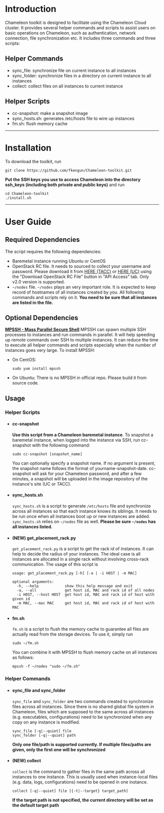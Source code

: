 # Introduction
Chameleon toolkit is designed to facilitate using the Chameleon Cloud cluster. It provides several helper commands and scripts to assist users on basic operations on Chameleon, such as authentication, network connection, file synchronization etc. It includes three commands and three scripts:
## Helper Commands
* sync_file: synchronize file on current instance to all instances
* sync_folder: synchronize files in a directory on current instance to all instances
* collect: collect files on all instances to current instance
## Helper Scripts
* cc-snapshot: make a snapshot image
* sync_hosts.sh: generates /etc/hosts file to wire up instances
* fm.sh: flush memory cache
---

# Installation
To download the toolkit, run
```
git clone https://github.com/fkengun/Chameleon-toolkit.git
```
**Put the SSH keys you use to access Chameleon into the directory ssh_keys (including both private and public keys)** and run
```
cd Chameleon-toolkit
./install.sh
```

---
# User Guide
## Required Dependencies
The script requires the following dependencies:
* Baremetal instance running Ubuntu or CentOS
* OpenStack RC file. It needs to sourced to collect your username and password. Please download it from [HERE (TACC)](https://chi.tacc.chameleoncloud.org/dashboard/project/api_access/) or [HERE (UC)](https://chi.uc.chameleoncloud.org/dashboard/project/api_access/) using the "Download OpenStack RC File" button in "API Access" tab. Only v2.0 version is supported.
* `~/nodes` file. `~/nodes` plays an very important role. It is expected to keep record of hostnames of all instances created by you. All following commands and scripts rely on it. **You need to be sure that all instances are listed in the file.**
## Optional Dependencies
**[MPSSH - Mass Parallel Secure Shell](https://github.com/ndenev/mpssh)**
MPSSH can spawn multiple SSH processes to instances and run commands in parallel. It will help speeding up remote commands over SSH to multiple instances. It can reduce the time to execute all helper commands and scripts especially when the number of instances goes very large. To install MPSSH:
* On CentOS:
    ```
    sudo yum install mpssh
    ```
* On Ubuntu:
    There is no MPSSH in official repo. Please build it from source code.

## Usage
### Helper Scripts
* #### cc-snapshot
    **Use this script from a Chameleon baremetal instance**. To snapshot a baremetal instance, when logged into the instance via SSH, run cc-snapshot with the following command:
    ```
    sudo cc-snapshot [snapshot_name]
    ```
    You can optionally specify a snapshot name. If no argument is present, the snapshot name follows the format of yourname-snapshot-date.
    cc-snapshot will ask for your Chameleon password, and after a few minutes, a snapshot will be uploaded in the image repository of the instance's site (UC or TACC).
* #### sync_hosts.sh
    `sync_hosts.sh` is a script to generate `/etc/hosts` file and synchronize across all instances so that each instance knows its siblings. It needs to be run once when all instances boot up or new instances are added. `sync_hosts.sh` relies on `~/nodes` file as well. **Please be sure `~/nodes` has all instances listed.**
* #### (NEW) get_placement_rack.py
    `get_placement_rack.py` is a script to get the rack id of instances. It can help to decide the radius of your instances. The ideal case is all instances are allocated in a single rack without involving cross-rack communication. The usage of this script is
    ```
    usage: get_placement_rack.py [-h] [-a | -i HOST | -m MAC]

    optional arguments:
      -h, --help            show this help message and exit
      -a, --all             get host id, MAC and rack id of all nodes
      -i HOST, --host HOST  get host id, MAC and rack id of host with given id
      -m MAC, --mac MAC     get host id, MAC and rack id of host with MAC
    ```

* #### fm.sh
    `fm.sh` is a script to flush the memory cache to guarantee all files are actually read from the storage devices. To use it, simply run
    ```
    sudo ~/fm.sh
    ```
    You can combine it with MPSSH to flush memory cache on all instances as follows:
    ```
    mpssh -f ~/nodes "sudo ~/fm.sh"
    ```
### Helper Commands
* #### sync_file and sync_folder
    `sync_file` and `sync_folder` are two commands created to synchronize files across all instances. Since there is no shared global file system in Chameleon, files which are supposed to the same across all instances (e.g. executables, configurations) need to be synchronized when any copy on any instance is modified.
    ```
    sync_file [-q|--quiet] file
    sync_folder [-q|--quiet] path
    ```
    **Only one file/path is supported currently. If multiple files/paths are given, only the first one will be synchronized**
* #### (NEW) collect
    `collect` is the command to gather files in the same path across all instances to one instance. This is usually used when instance-local files (e.g. data, logs, configurations) need to be opened in one instance.
    ```
    collect [-q|--quiet] file [{-t|--target} target_path]
    ```
    **If the target path is not specified, the current directory will be set as the default target path**
